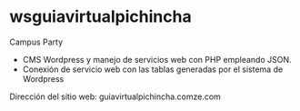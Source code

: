 # wsguiavirtualpichincha
Campus Party

- CMS Wordpress y manejo de servicios web con PHP empleando JSON.
- Conexión de servicio web con las tablas generadas por el sistema de Wordpress

Dirección del sitio web: guiavirtualpichincha.comze.com
